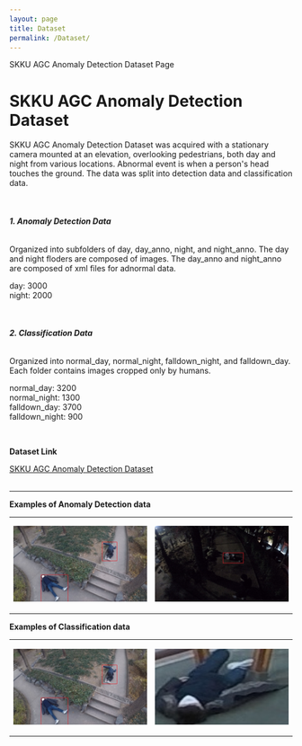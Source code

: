 ```yaml
---
layout: page
title: Dataset
permalink: /Dataset/
---
```


<p> SKKU AGC Anomaly Detection Dataset Page</p>

<h1 class="page-title">SKKU AGC Anomaly Detection Dataset</h1>
  <p>SKKU AGC Anomaly Detection Dataset was acquired with a stationary camera mounted at an elevation, overlooking pedestrians, both day and night from various locations. Abnormal event is when a person's head touches the ground. The data was split into detection data and classification data.<p><br>
  
<h6><b>1. Anomaly Detection Data</b></h6>
  <p>Organized into subfolders of day, day_anno, night, and night_anno. The day and night floders are composed of images. The day_anno and night_anno are composed of xml files for adnormal data.</p>
  <p>day: 3000<br>night: 2000</p><br>

<h6><b>2. Classification Data</b></h6>
  <p>Organized into normal_day, normal_night, falldown_night, and falldown_day. Each folder contains images cropped only by humans.</p>
  <p>normal_day: 3200<br>normal_night: 1300<br>falldown_day: 3700<br>falldown_night: 900</p>
  <br>
<p><b>Dataset Link</b></p>
  <a href="https://drive.google.com/drive/folders/1JfEMxKb70GSEEUKMBqr62UFOsMbpPK8s?usp=sharing">SKKU AGC Anomaly Detection Dataset</a><br><br>
<hr>
<p><b>Examples of Anomaly Detection data</b></p>
<table>
  <tr>
    <td width="50%" valign=top>
      <p align=center><img border=0 width=240 height=135 src="/img/AGC_detection.jpg"></p>
    </td>
    <td width="50%" valign=top>
      <p align=center><img border=0 width=240 height=135 src="/img/AGC_detection1.jpg"></p>
    </td>
  </tr>
</table>

<p><b>Examples of Classification data</b></p>
<table>
  <tr>
    <td width="50%" valign=top>
      <p align=center><img border=0 width=240 height=135 src="/img/AGC_detection.jpg"></p>
    </td>
    <td width="50%" valign=top>
      <p align=center><img border=0 width=240 height=135 src="/img/AGC_classification.jpg"></p>
    </td>
  </tr>
</table>
